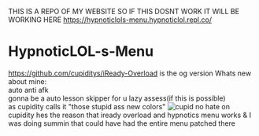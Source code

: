 THIS IS A REPO OF MY WEBSITE SO IF THIS DOSNT WORK IT WILL BE WORKING HERE https://hypnoticlols-menu.hypnoticlol.repl.co/<br>
# HypnoticLOL-s-Menu
https://github.com/cupiditys/iReady-Overload is the og version
Whats new about mine:<br>
auto anti afk<br>
gonna be a auto lesson skipper for u lazy assess(if this is possible)<br>
as cupidity calls it "those stupid ass new colors"
![cupid](https://user-images.githubusercontent.com/96861065/152199773-79c2421d-60c2-42fc-9d01-851495b5c82c.png)
no hate on cupidity hes the reason that iready overload and hypnotics menu works & I was doing summin that could have had the entire menu patched there
